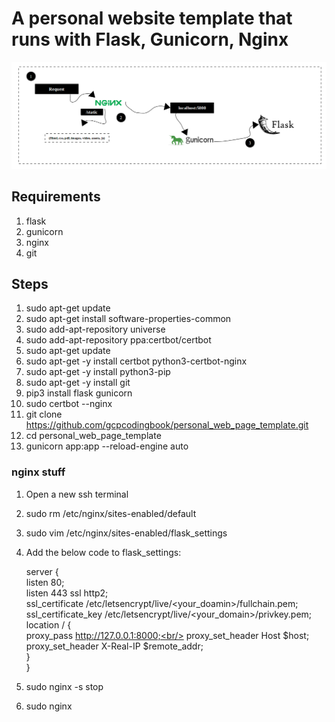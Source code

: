 # A personal website template that runs with Flask, Gunicorn, Nginx

![alt text](img/flask_gunicorn_nginx.png)

## Requirements

1. flask
2. gunicorn
3. nginx
4. git

## Steps

1. sudo apt-get update
2. sudo apt-get install software-properties-common
3. sudo add-apt-repository universe
4. sudo add-apt-repository ppa:certbot/certbot
5. sudo apt-get update
6. sudo apt-get -y install certbot python3-certbot-nginx
7. sudo apt-get -y install python3-pip
8. sudo apt-get -y install git
9. pip3 install flask gunicorn
10. sudo certbot --nginx
11. git clone https://github.com/gcpcodingbook/personal_web_page_template.git
12. cd personal_web_page_template
13. gunicorn app:app --reload-engine auto

### nginx stuff

1. Open a new ssh terminal
2. sudo rm /etc/nginx/sites-enabled/default
3. sudo vim /etc/nginx/sites-enabled/flask_settings
4. Add the below code to flask_settings:

   server {<br/>
   listen 80;<br/>
   listen 443 ssl http2;<br/>
   ssl_certificate /etc/letsencrypt/live/<your_doamin>/fullchain.pem;<br/>
   ssl_certificate_key /etc/letsencrypt/live/<your_domain>/privkey.pem;<br/>
   location / {<br/>
   proxy_pass http://127.0.0.1:8000;<br/>
   proxy_set_header Host $host;<br/>
    proxy_set_header X-Real-IP $remote_addr;<br/>
   }<br/>
   }<br/>

5. sudo nginx -s stop
6. sudo nginx
